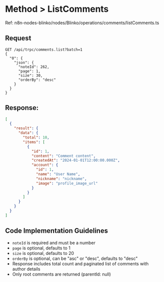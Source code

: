 # Method > ListComments
Ref: n8n-nodes-blinko/nodes/Blinko/operations/comments/listComments.ts

## Request
```http
GET /api/trpc/comments.list?batch=1
{
  "0": {
    "json": {
      "noteId": 262,
      "page": 1,
      "size": 30,
      "orderBy": "desc"
    }
  }
}
```

## Response:
```json
[
  {
    "result": {
      "data": {
        "total": 10,
        "items": [
          {
            "id": 1,
            "content": "Comment content",
            "createdAt": "2024-01-01T12:00:00.000Z",
            "account": {
              "id": 1,
              "name": "User Name",
              "nickname": "nickname",
              "image": "profile_image_url"
            }
          }
        ]
      }
    }
  }
]
```

## Code Implementation Guidelines
- `noteId` is required and must be a number
- `page` is optional, defaults to 1
- `size` is optional, defaults to 20
- `orderBy` is optional, can be "asc" or "desc", defaults to "desc"
- Response includes total count and paginated list of comments with author details
- Only root comments are returned (parentId: null)
